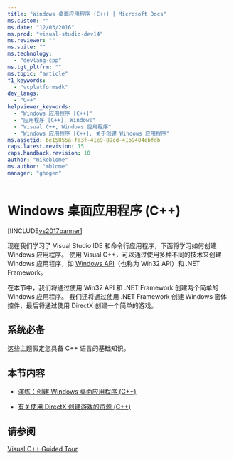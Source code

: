 ```yaml
---
title: "Windows 桌面应用程序 (C++) | Microsoft Docs"
ms.custom: ""
ms.date: "12/03/2016"
ms.prod: "visual-studio-dev14"
ms.reviewer: ""
ms.suite: ""
ms.technology: 
  - "devlang-cpp"
ms.tgt_pltfrm: ""
ms.topic: "article"
f1_keywords: 
  - "vcplatformsdk"
dev_langs: 
  - "C++"
helpviewer_keywords: 
  - "Windows 应用程序 [C++]"
  - "应用程序 [C++], Windows"
  - "Visual C++, Windows 应用程序"
  - "Windows 应用程序 [C++], 关于创建 Windows 应用程序"
ms.assetid: be15855a-fa3f-41e9-89cd-41b9484ebfdb
caps.latest.revision: 15
caps.handback.revision: 10
author: "mikeblome"
ms.author: "mblome"
manager: "ghogen"
---
```

# Windows 桌面应用程序 (C++)
[!INCLUDE[vs2017banner](../assembler/inline/includes/vs2017banner.md)]

现在我们学习了 Visual Studio IDE 和命令行应用程序，下面将学习如何创建 Windows 应用程序。  使用 Visual C\+\+，可以通过使用多种不同的技术来创建 Windows 应用程序，如 [Windows API](https://msdn.microsoft.com/en-us/library/cc433218.aspx)（也称为 Win32 API）和 .NET Framework。  
  
 在本节中，我们将通过使用 Win32 API 和 .NET Framework 创建两个简单的 Windows 应用程序。  我们还将通过使用 .NET Framework 创建 Windows 窗体控件，最后将通过使用 DirectX 创建一个简单的游戏。  
  
## 系统必备  
 这些主题假定您具备 C\+\+ 语言的基础知识。  
  
## 本节内容  
  
-   [演练：创建 Windows 桌面应用程序 \(C\+\+\)](../windows/walkthrough-creating-windows-desktop-applications-cpp.md)  
  
-   [有关使用 DirectX 创建游戏的资源 \(C\+\+\)](../windows/resources-for-creating-a-game-using-directx.md)  
  
## 请参阅  
 [Visual C\+\+ Guided Tour](http://msdn.microsoft.com/zh-cn/499cb66f-7df1-45d6-8b6b-33d94fd1f17c)
